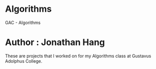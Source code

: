 # Algorithms
GAC - Algorithms
# Author : Jonathan Hang

These are projects that I worked on for my Algorithms class at Gustavus Adolphus College.
